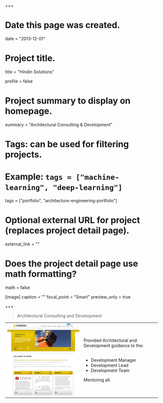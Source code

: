+++
# Date this page was created.
date = "2013-12-01"

# Project title.
title = "Hindin Solutions"

profile = false

# Project summary to display on homepage.
summary = "Architectural Consulting &#38; Development"

# Tags: can be used for filtering projects.
# Example: `tags = ["machine-learning", "deep-learning"]`
tags = ["portfolio", "architecture-engineering-portfolio"]

# Optional external URL for project (replaces project detail page).
external_link = ""

# Does the project detail page use math formatting?
math = false

[image]
caption = ""
focal_point = "Smart"
preview_only = true

+++

> Architectural Consulting and Development

<table style="display: table">
   <tr>
      <td style="text-align: left; width: 50%"><a href="http://www.hindin.co.nz/" target="_blank"><img src="featured.jpg"></a></td>
      <td style="text-align: left">
         Provided Architectural and Development guidance to the:<br><br>
         <ul>
            <li>Development Manager</li>
            <li>Development Lead</li>
            <li>Development Team</li>
         </ul>
         Mentoring all.
      </td>
   </tr>
</table>

